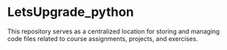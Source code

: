 # LetsUpgrade_python
 This repository serves as a centralized location for storing and managing code files related to course assignments, projects, and exercises.
